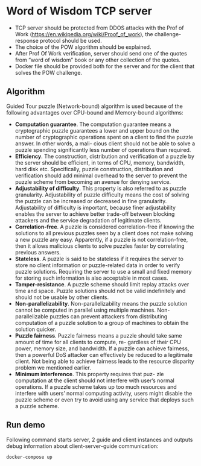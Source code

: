 # Word of Wisdom TCP server

- TCP server should be protected from DDOS attacks with the Prof of Work (https://en.wikipedia.org/wiki/Proof_of_work), the challenge-response protocol should be used.
- The choice of the POW algorithm should be explained.              
- After Prof Of Work verification, server should send one of the quotes from “word of wisdom” book or any other collection of the quotes.              
- Docker file should be provided both for the server and for the client that solves the POW challenge.

## Algorithm
Guided Tour puzzle (Network-bound) algorithm is used because of the following advantages over CPU-bound and Memory-bound algorithms:

- **Computation guarantee**. The computation guarantee means a cryptographic puzzle guarantees a lower and upper bound on the number of cryptographic operations spent on a client to find the puzzle answer. In other words, a mali- cious client should not be able to solve a puzzle spending significantly less number of operations than required.
- **Efficiency**. The construction, distribution and verification of a puzzle by the server should be efficient, in terms of CPU, memory, bandwidth, hard disk etc. Specifically, puzzle construction, distribution and verification should add minimal overhead to the server to prevent the puzzle scheme from becoming an avenue for denying service.
- **Adjustability of difficulty**. This property is also referred to as puzzle granularity. Adjustability of puzzle difficulty means the cost of solving the puzzle can be increased or decreased in fine granularity. Adjustability of difficulty is important, because finer adjustability enables the server to achieve better trade-off between blocking attackers and the service degradation of legitimate clients.
- **Correlation-free**. A puzzle is considered correlation-free if knowing the solutions to all previous puzzles seen by a client does not make solving a new puzzle any easy. Apparently, if a puzzle is not correlation-free, then it allows malicious clients to solve puzzles faster by correlating previous answers.
- **Stateless**. A puzzle is said to be stateless if it requires the server to store no client information or puzzle-related data in order to verify puzzle solutions. Requiring the server to use a small and fixed memory for storing such information is also acceptable in most cases.
- **Tamper-resistance**. A puzzle scheme should limit replay attacks over time and space. Puzzle solutions should not be valid indefinitely and should not be usable by other clients.
- **Non-parallelizability**. Non-parallelizability means the puzzle solution cannot be computed in parallel using multiple machines. Non-parallelizable puzzles can prevent attackers from distributing computation of a puzzle solution to a group of machines to obtain the solution quicker.
- **Puzzle fairness**. Puzzle fairness means a puzzle should take same amount of time for all clients to compute, re- gardless of their CPU power, memory size, and bandwidth. If a puzzle can achieve fairness, then a powerful DoS attacker can effectively be reduced to a legitimate client. Not being able to achieve fairness leads to the resource disparity problem we mentioned earlier.
- **Minimum interference**. This property requires that puz- zle computation at the client should not interfere with user’s normal operations. If a puzzle scheme takes up too much resources and interfere with users’ normal computing activity, users might disable the puzzle scheme or even try to avoid using any service that deploys such a puzzle scheme.

## Run demo

Following command starts server, 2 guide and client instances and outputs debug information about client-server-guide communication:
```shell
docker-compose up
```